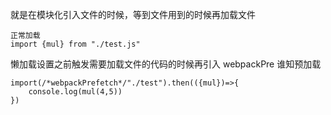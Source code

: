 就是在模块化引入文件的时候，等到文件用到的时候再加载文件

```
正常加载
import {mul} from "./test.js"
```

懒加载设置之前触发需要加载文件的代码的时候再引入
webpackPre 谁知预加载

```
import(/*webpackPrefetch*/"./test").then(({mul})=>{
    console.log(mul(4,5))
})

```
